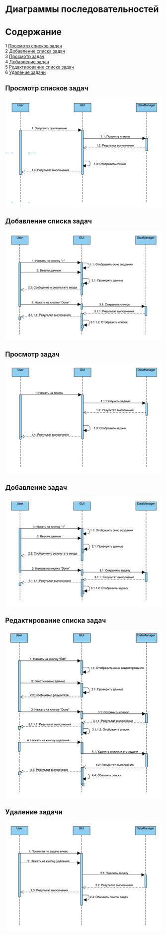 # Диаграммы последовательностей

# Содержание
1 [Просмотр списков задач](#load_lists)  
2 [Добавление списка задач](#add_list)  
3 [Просмотр задач](#load_tasks)  
4 [Добавление задач](#add_task)  
5 [Редактирование списка задач](#edit_list)  
6 [Удаление задачи](#delete_task)  

<a name="load_lists"/>

## Просмотр списков задач

![Load list](https://github.com/LoykoLina/AList/blob/master/Diagrams/Sequence/Load%20list.png)

<a name="add_list"/>

## Добавление списка задач

![Add list](https://github.com/LoykoLina/AList/blob/master/Diagrams/Sequence/Add%20list.png)

<a name="load_tasks"/>

## Просмотр задач

![Load tasks](https://github.com/LoykoLina/AList/blob/master/Diagrams/Sequence/Load%20tasks.png)

<a name="add_task"/>

## Добавление задач 

![Add task](https://github.com/LoykoLina/AList/blob/master/Diagrams/Sequence/Add%20task.png)

<a name="edit_list"/>

## Редактирование списка задач

![Edit list](https://github.com/LoykoLina/AList/blob/master/Diagrams/Sequence/Edit%20list.png)

<a name="delete_task"/>

## Удаление задачи

![Delete task](https://github.com/LoykoLina/AList/blob/master/Diagrams/Sequence/Delete%20task.png)

